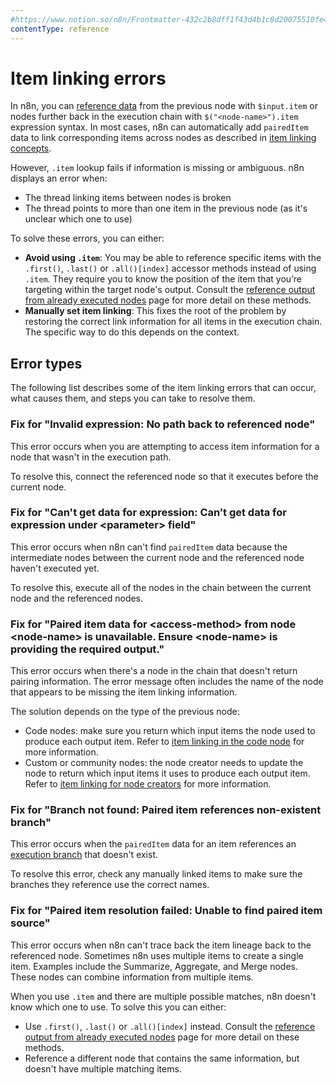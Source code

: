 ```yaml
---
#https://www.notion.so/n8n/Frontmatter-432c2b8dff1f43d4b1c8d20075510fe4
contentType: reference
---
```


<!-- vale off -->

# Item linking errors

In n8n, you can [reference data](/new-data/referencing-data/index.md) from the previous node with `$input.item` or nodes further back in the execution chain with `$("<node-name>").item` expression syntax. In most cases, n8n can automatically add `pairedItem` data to link corresponding items across nodes as described in [item linking concepts](/new-data/item-linking/concepts.md).

However, `.item` lookup fails if information is missing or ambiguous. n8n displays an error when:

* The thread linking items between nodes is broken
* The thread points to more than one item in the previous node (as it's unclear which one to use)

To solve these errors, you can either:

* **Avoid using `.item`**: You may be able to reference specific items with the `.first()`, `.last()` or `.all()[index]` accessor methods instead of using `.item`. They require you to know the position of the item that you’re targeting within the target node's output. Consult the [reference output from already executed nodes](/new-data/referencing-data/output-other-nodes.md) page for more detail on these methods.
* **Manually set item linking**: This fixes the root of the problem by restoring the correct link information for all items in the execution chain. The specific way to do this depends on the context.

## Error types

The following list describes some of the item linking errors that can occur, what causes them, and steps you can take to resolve them.

### Fix for "Invalid expression: No path back to referenced node"

This error occurs when you are attempting to access item information for a node that wasn't in the execution path.

To resolve this, connect the referenced node so that it executes before the current node.

### Fix for "Can't get data for expression: Can’t get data for expression under &lt;parameter&gt; field"

This error occurs when n8n can't find `pairedItem` data because the intermediate nodes between the current node and the referenced node haven't executed yet.

To resolve this, execute all of the nodes in the chain between the current node and the referenced nodes.

### Fix for "Paired item data for &lt;access-method&gt; from node &lt;node-name&gt; is unavailable. Ensure &lt;node-name&gt; is providing the required output."

This error occurs when there's a node in the chain that doesn't return pairing information. The error message often includes the name of the node that appears to be missing the item linking information.

The solution depends on the type of the previous node:

- Code nodes: make sure you return which input items the node used to produce each output item. Refer to [item linking in the code node](/new-data/item-linking/item-linking-code-node.md) for more information.
- Custom or community nodes: the node creator needs to update the node to return which input items it uses to produce each output item. Refer to [item linking for node creators](/data/data-mapping/data-item-linking/item-linking-node-building.md) for more information.

### Fix for "Branch not found: Paired item references non-existent branch"

This error occurs when the `pairedItem` data for an item references an [execution branch](/flow-logic/index.md) that doesn't exist.

To resolve this error, check any manually linked items to make sure the branches they reference use the correct names.

### Fix for "Paired item resolution failed: Unable to find paired item source"

This error occurs when n8n can't trace back the item lineage back to the referenced node.  Sometimes n8n uses multiple items to create a single item. Examples include the Summarize, Aggregate, and Merge nodes. These nodes can combine information from multiple items.

When you use `.item` and there are multiple possible matches, n8n doesn't know which one to use. To solve this you can either:

- Use `.first()`, `.last()` or `.all()[index]` instead. Consult the [reference output from already executed nodes](/new-data/referencing-data/output-other-nodes.md) page for more detail on these methods.
- Reference a different node that contains the same information, but doesn't have multiple matching items.
